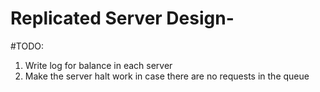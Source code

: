# Replicated Server Design-

#TODO:<br />
1. Write log for balance in each server<br />
2. Make the server halt work in case there are no requests in the queue <br />
